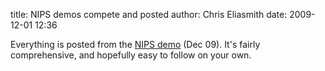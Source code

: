 title: NIPS demos compete and posted
author: Chris Eliasmith
date: 2009-12-01 12:36

Everything is posted from the [NIPS demo](/research/software/nips-2009.html) (Dec 09). It's fairly comprehensive, and hopefully easy to follow on your own.
